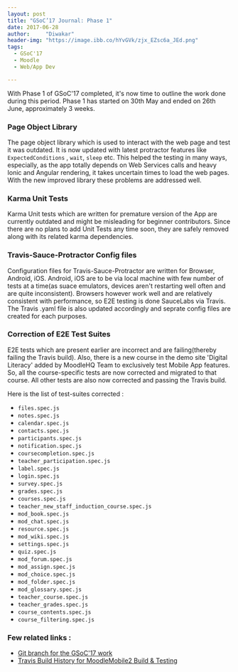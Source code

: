 ```yaml
---
layout: post
title: "GSoC’17 Journal: Phase 1"
date: 2017-06-28
author:     "Diwakar"
header-img: "https://image.ibb.co/hYvGVk/zjx_EZsc6a_JEd.png"
tags:
  - GSoC'17
  - Moodle
  - Web/App Dev

---
```



With Phase 1 of GSoC'17 completed, it's now time to outline the work done during this period. Phase 1 has started on 30th May and ended on 26th June, approximately 3 weeks.

### Page Object Library

The page object library which is used to interact with the web page and test it was outdated. It is now updated with latest protractor features like `ExpectedConditions` , `wait`, `sleep` etc. This helped the testing in many ways, especially, as the app totally depends on Web Services calls and heavy Ionic and Angular rendering, it takes uncertain times to load the web pages. With the new improved library these problems are addressed well.

### Karma Unit Tests

Karma Unit tests which are written for premature version of the App are currently outdated and might be misleading for beginner contributors. Since there are no plans to add Unit Tests any time soon, they are safely removed along with its related karma dependencies.

### Travis-Sauce-Protractor Config files

Configuration files for Travis-Sauce-Protractor are written for Browser, Android, iOS. Android, iOS are to be via local machine with few number of tests at a time(as suace emulators, devices aren't restarting well often and are quite inconsistent). Browsers however work well and are relatively consistent with performance, so E2E testing is done SauceLabs via Travis. The Travis .yaml file is also updated accordingly and seprate config files are created for each purposes.


### Correction of E2E Test Suites

E2E tests which are present earlier are incorrect and are failing(thereby failing the Travis build). Also, there is a new course in the demo site 'Digital Literacy' added by MoodleHQ Team to exclusively test Mobile App features. So, all the course-specific tests are now corrected and migrated to that course. All other tests are also now corrected and passing the Travis build.

Here is the list of test-suites corrected : 
* `files.spec.js`
* `notes.spec.js`
* `calendar.spec.js`
* `contacts.spec.js`
* `participants.spec.js`
* `notification.spec.js`
* `coursecompletion.spec.js`
* `teacher_participation.spec.js`
* `label.spec.js`
* `login.spec.js`
* `survey.spec.js`
* `grades.spec.js`
* `courses.spec.js`
* `teacher_new_staff_induction_course.spec.js`
* `mod_book.spec.js`
* `mod_chat.spec.js`
* `resource.spec.js`
* `mod_wiki.spec.js`
* `settings.spec.js`
* `quiz.spec.js`
* `mod_forum.spec.js`
* `mod_assign.spec.js`
* `mod_choice.spec.js`
* `mod_folder.spec.js`
* `mod_glossary.spec.js`
* `teacher_course.spec.js`
* `teacher_grades.spec.js`
* `course_contents.spec.js`
* `course_filtering.spec.js`

### Few related links :
* [Git branch for the GSoC'17 work](https://github.com/magician03/moodlemobile2/tree/gsoc2017)
* [Travis Build History for MoodleMobile2 Build & Testing](https://travis-ci.org/magician03/moodlemobile2/builds)
